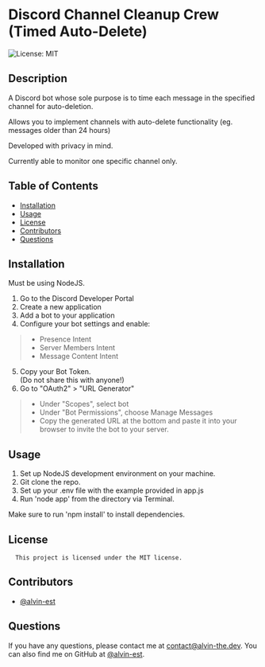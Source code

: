 # Discord Channel Cleanup Crew (Timed Auto-Delete)
![License: MIT](https://img.shields.io/badge/License-MIT-yellow.svg)
## Description
A Discord bot whose sole purpose is to time each message in the specified channel for auto-deletion. 

Allows you to implement channels with auto-delete functionality (eg. messages older than 24 hours) 

Developed with privacy in mind. 

Currently able to monitor one specific channel only.
## Table of Contents
- [Installation](#installation)
- [Usage](#usage)
- [License](#license)
- [Contributors](#Contributors)
- [Questions](#questions)
## Installation
Must be using NodeJS.
1. Go to the Discord Developer Portal
2. Create a new application
3. Add a bot to your application
4. Configure your bot settings and enable:
> - Presence Intent
> - Server Members Intent
> - Message Content Intent

5. Copy your Bot Token.  
(Do not share this with anyone!)
6. Go to "OAuth2" > "URL Generator"
> - Under "Scopes", select bot
> - Under "Bot Permissions", choose Manage Messages
> - Copy the generated URL at the bottom and paste it into your browser to invite the bot to your server.
## Usage
1. Set up NodeJS development environment on your machine. 
2. Git clone the repo. 
3. Set up your .env file with the example provided in app.js
4. Run 'node app' from the directory via Terminal.

Make sure to run 'npm install' to install dependencies.
## License
      This project is licensed under the MIT license.
## Contributors
 - [@alvin-est](https://github.com/alvin-est)
## Questions
If you have any questions, please contact me at [contact@alvin-the.dev](mailto:contact@alvin-the.dev). You can also find me on GitHub at [@alvin-est](https://github.com/alvin-est).  
